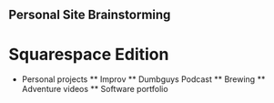 Personal Site Brainstorming
--------
# Squarespace Edition
* Personal projects
** Improv
** Dumbguys Podcast
** Brewing
** Adventure videos
** Software portfolio
